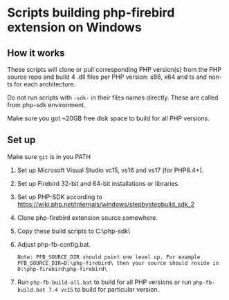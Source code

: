 # Scripts building php-firebird extension on Windows

## How it works

These scripts will clone or pull corresponding PHP version(s) from the PHP source repo and build 4 .dll files per PHP version: x86, x64 and ts and non-ts for each architecture.

Do not run scripts with ``-sdk-`` in their files names directly. These are called from php-sdk environment.

Make sure you got ~20GB free disk space to build for all PHP versions.

## Set up

Make sure ``git`` is in you PATH

1. Set up Microsoft Visual Studio vc15, vs16 and vs17 (for PHP8.4+).
2. Set up Firebird 32-bit and 64-bit installations or libraries.
3. Set up PHP-SDK according to https://wiki.php.net/internals/windows/stepbystepbuild_sdk_2
4. Clone php-firebird extension source somewhere.
4. Copy these build scripts to C:\php-sdk\
5. Adjust php-fb-config.bat.

    ``Note: PFB_SOURCE_DIR should point one level up. For example
    PFB_SOURCE_DIR=D:\php-firebird\ then your source should reside in D:\php-firebird\php-firebird\
    ``
6. Run ``php-fb-build-all.bat`` to build for all PHP versions or run ``php-fb-build.bat 7.4 vc15`` to build for particular version.
